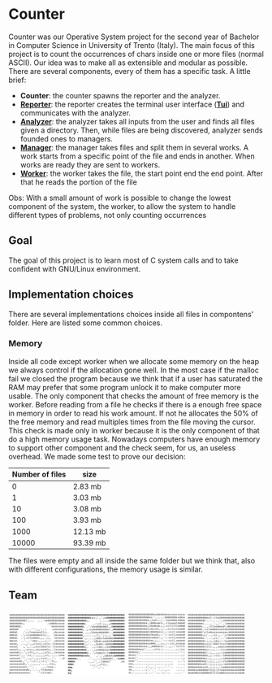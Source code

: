 # Counter
Counter was our Operative System project for the second year of Bachelor in Computer Science in University of Trento (Italy). The main focus of this project is to count the occurrences of chars inside one or more files (normal ASCII). Our idea was to make all as extensible and modular as possible. There are several components, every of them has a specific task. A little brief:

* **Counter**: the counter spawns the reporter and the analyzer.
* [**Reporter**](./src/reporter/README.md): the reporter creates the terminal user interface ([**Tui**](./src/tui/README.md)) and communicates with the analyzer.
* [**Analyzer**](./src/analyzer/README.md): the analyzer takes all inputs from the user and finds all files given a directory. Then, while files are being discovered,  analyzer sends founded ones to managers.
* [**Manager**](./src/manager/README.md): the manager takes files and split them in several works. A work starts from a specific point of the file and ends in another. When works are ready they are sent to workers.
* [**Worker**](./src/worker/README.md): the worker takes the file, the start point end the end point. After that he reads the portion of the file

Obs: With a small amount of work is possible to change the lowest component of the system, the worker, to allow the system to handle different types of problems, not only counting occurrences

## Goal
The goal of this project is to learn most of C system calls and to take confident with GNU/Linux environment.

## Implementation choices
There are several implementations choices inside all files in compontens' folder. Here are listed some common choices.

### Memory
Inside all code except worker when we allocate some memory on the heap we always control if the allocation gone well. In the most case if the malloc fail we closed the program because we think that if a user has saturated the RAM may prefer that some program unlock it to make computer more usable.
The only component that checks the amount of free memory is the worker. Before reading from a file he checks if there is a enough free space in memory in order to read his work amount. If not he allocates the 50% of the free memory and read multiples times from the file moving the cursor. This check is made only in worker because it is the only component of that do a high memory usage task. Nowadays computers have enough memory to support other component and the check seem, for us, an useless overhead. We made some test to prove our decision:

| Number of files | size   |
|-----------------|--------|
|0                |2.83 mb |
|1                |3.03 mb |
|10               |3.08 mb |
|100              |3.93 mb |
|1000             |12.13 mb|
|10000            |93.39 mb|

The files were empty and all inside the same folder but we think that, also with different configurations, the memory usage is similar.

## Team
![Federico Izzo](./team/FedericoIzzo.png)
![Simone Alghisi](./team/SimoneAlghisi.png)
![Emanuele Beozzo](./team/EmanueleBeozzo.png)
![Samuele Bortolotti](./team/SamueleBortolotti.png)
